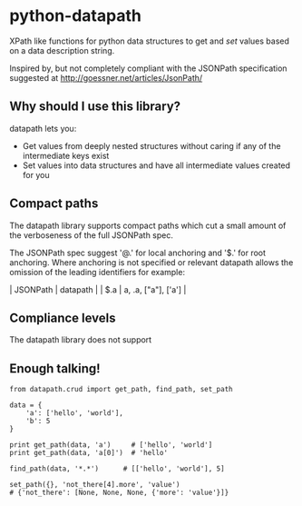 # python-datapath

XPath like functions for python data structures to get and *set* values based
on a data description string.

Inspired by, but not completely compliant with the JSONPath specification
suggested at http://goessner.net/articles/JsonPath/

Why should I use this library?
------------------------------

datapath lets you:

 * Get values from deeply nested structures without caring if any of the 
 intermediate keys exist
 * Set values into data structures and have all intermediate values created 
 for you
 

Compact paths
-------------

The datapath library supports compact paths which cut a small amount of the 
verboseness of the full JSONPath spec.  

The JSONPath spec suggest '@.' for local anchoring and '$.' for root anchoring.
Where anchoring is not specified or relevant datapath allows the omission of
the leading identifiers for example:

| JSONPath | datapath |
| $.a | a, .a, ["a"], ['a'] | 


Compliance levels
-----------------

The datapath library does not support


Enough talking!
---------------

    from datapath.crud import get_path, find_path, set_path
    
    data = {
        'a': ['hello', 'world'],
        'b': 5
    }
        
    print get_path(data, 'a')     # ['hello', 'world']
    print get_path(data, 'a[0]')  # 'hello'
    
    find_path(data, '*.*')      # [['hello', 'world'], 5]
    
    set_path({}, 'not_there[4].more', 'value')
    # {'not_there': [None, None, None, {'more': 'value'}]}
    